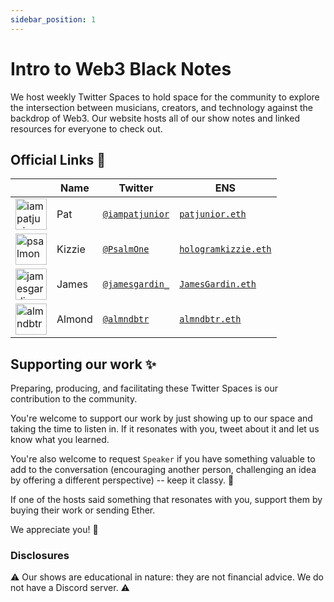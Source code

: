 ```yaml
---
sidebar_position: 1
---
```


# Intro to Web3 Black Notes

We host weekly Twitter Spaces to hold space for the community to explore the intersection between musicians, creators, and technology against the backdrop of Web3. Our website hosts all of our show notes and linked resources for everyone to check out. 

## Official Links 🔗 

|   | Name | Twitter | ENS | 
| - | ----- | ------- | ----|
| <img src="https://pbs.twimg.com/profile_images/1496606311286550528/AjkGNqKi_400x400.jpg" alt="iampatjunior-avatar" width="50" height="50"></img> | Pat | [`@iampatjunior`](https://twitter.com/iampatjunior) | [`patjunior.eth`](https://etherscan.io/enslookup-search?search=patjunior.eth) | 
| <img src="https://pbs.twimg.com/profile_images/1480908245481005059/Z3MBrJYT_400x400.jpg" alt="psalmone-avatar" width="50" height="50"></img> | Kizzie | [`@PsalmOne`](https://twitter.com/PsalmOne) | [`hologramkizzie.eth`](https://etherscan.io/enslookup-search?search=hologramkizzie.eth) | 
| <img src="https://pbs.twimg.com/profile_images/1495565223155146752/FJKRKAnd_400x400.jpg" alt="jamesgardin-avatar" width="50" height="50"></img> | James | [`@jamesgardin_`](https://twitter.com/jamesgardin_) | [`JamesGardin.eth`](https://etherscan.io/enslookup-search?search=jamesgardin.eth) | 
| <img src="https://avatars.githubusercontent.com/u/78528185?v=4" alt="almndbtr-avatar" width="50" height="50"></img> | Almond | [`@almndbtr`](https://twitter.com/almndbtr) | [`almndbtr.eth`](https://etherscan.io/enslookup-search?search=almndbtr.eth) |


## Supporting our work ✨

Preparing, producing, and facilitating these Twitter Spaces is our contribution to the community. 

You're welcome to support our work by just showing up to our space and taking the time to listen in. If it resonates with you, tweet about it and let us know what you learned. 

You're also welcome to request `Speaker` if you have something valuable to add to the conversation (encouraging another person, challenging an idea by offering a different perspective) -- keep it classy. 🎩

If one of the hosts said something that resonates with you, support them by buying their work or sending Ether.

We appreciate you! 🖤

### Disclosures

⚠️ Our shows are educational in nature: they are not financial advice. We do not have a Discord server. ⚠️

